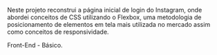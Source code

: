 Neste projeto reconstrui a página inicial de login do Instagram, onde abordei conceitos de CSS utilizando o Flexbox, uma metodologia de posicionamento de elementos em tela mais utilizada no mercado assim como conceitos de responsividade.

Front-End - Básico.